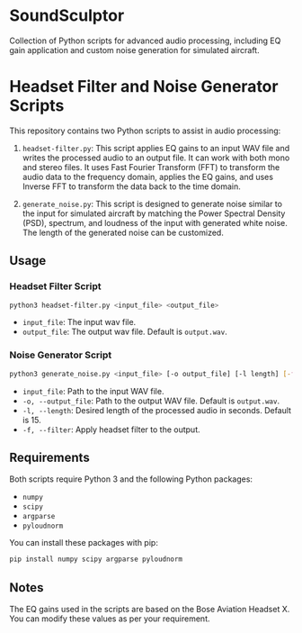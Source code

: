 # SoundSculptor
Collection of Python scripts for advanced audio processing, including EQ gain application and custom noise generation for simulated aircraft.

# Headset Filter and Noise Generator Scripts  
   
This repository contains two Python scripts to assist in audio processing:  
   
1. `headset-filter.py`: This script applies EQ gains to an input WAV file and writes the processed audio to an output file. It can work with both mono and stereo files. It uses Fast Fourier Transform (FFT) to transform the audio data to the frequency domain, applies the EQ gains, and uses Inverse FFT to transform the data back to the time domain.  
   
2. `generate_noise.py`: This script is designed to generate noise similar to the input for simulated aircraft by matching the Power Spectral Density (PSD), spectrum, and loudness of the input with generated white noise. The length of the generated noise can be customized.  
   
## Usage  
   
### Headset Filter Script  
   
```bash  
python3 headset-filter.py <input_file> <output_file>  
```  
* `input_file`: The input wav file.  
* `output_file`: The output wav file. Default is `output.wav`.  
   
### Noise Generator Script  
   
```bash  
python3 generate_noise.py <input_file> [-o output_file] [-l length] [-f]  
```  
* `input_file`: Path to the input WAV file.  
* `-o, --output_file`: Path to the output WAV file. Default is `output.wav`.  
* `-l, --length`: Desired length of the processed audio in seconds. Default is 15.  
* `-f, --filter`: Apply headset filter to the output.  
   
## Requirements  
   
Both scripts require Python 3 and the following Python packages:  
   
* `numpy`  
* `scipy`  
* `argparse`  
* `pyloudnorm`  
   
You can install these packages with pip:  
   
```bash  
pip install numpy scipy argparse pyloudnorm  
```  
   
## Notes  
   
The EQ gains used in the scripts are based on the Bose Aviation Headset X. You can modify these values as per your requirement.
